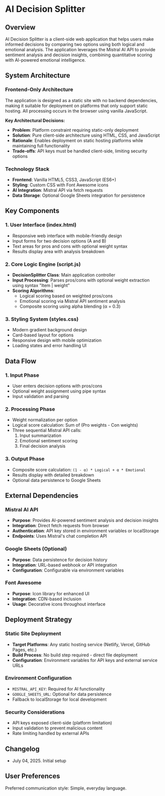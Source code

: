 # AI Decision Splitter

## Overview

AI Decision Splitter is a client-side web application that helps users make informed decisions by comparing two options using both logical and emotional analysis. The application leverages the Mistral AI API to provide sentiment analysis and decision insights, combining quantitative scoring with AI-powered emotional intelligence.

## System Architecture

### Frontend-Only Architecture
The application is designed as a static site with no backend dependencies, making it suitable for deployment on platforms that only support static hosting. All processing occurs in the browser using vanilla JavaScript.

**Key Architectural Decisions:**
- **Problem**: Platform constraint requiring static-only deployment
- **Solution**: Pure client-side architecture using HTML, CSS, and JavaScript
- **Rationale**: Enables deployment on static hosting platforms while maintaining full functionality
- **Trade-offs**: API keys must be handled client-side, limiting security options

### Technology Stack
- **Frontend**: Vanilla HTML5, CSS3, JavaScript (ES6+)
- **Styling**: Custom CSS with Font Awesome icons
- **AI Integration**: Mistral API via fetch requests
- **Data Storage**: Optional Google Sheets integration for persistence

## Key Components

### 1. User Interface (index.html)
- Responsive web interface with mobile-friendly design
- Input forms for two decision options (A and B)
- Text areas for pros and cons with optional weight syntax
- Results display area with analysis breakdown

### 2. Core Logic Engine (script.js)
- **DecisionSplitter Class**: Main application controller
- **Input Processing**: Parses pros/cons with optional weight extraction using syntax "Item | weight"
- **Scoring Algorithms**: 
  - Logical scoring based on weighted pros/cons
  - Emotional scoring via Mistral API sentiment analysis
  - Composite scoring using alpha blending (α = 0.3)

### 3. Styling System (styles.css)
- Modern gradient background design
- Card-based layout for options
- Responsive design with mobile optimization
- Loading states and error handling UI

## Data Flow

### 1. Input Phase
- User enters decision options with pros/cons
- Optional weight assignment using pipe syntax
- Input validation and parsing

### 2. Processing Phase
- Weight normalization per option
- Logical score calculation: Sum of (Pro weights - Con weights)
- Three sequential Mistral API calls:
  1. Input summarization
  2. Emotional sentiment scoring
  3. Final decision analysis

### 3. Output Phase
- Composite score calculation: `(1 - α) * Logical + α * Emotional`
- Results display with detailed breakdown
- Optional data persistence to Google Sheets

## External Dependencies

### Mistral AI API
- **Purpose**: Provides AI-powered sentiment analysis and decision insights
- **Integration**: Direct fetch requests from browser
- **Authentication**: API key stored in environment variables or localStorage
- **Endpoints**: Uses Mistral's chat completion API

### Google Sheets (Optional)
- **Purpose**: Data persistence for decision history
- **Integration**: URL-based webhook or API integration
- **Configuration**: Configurable via environment variables

### Font Awesome
- **Purpose**: Icon library for enhanced UI
- **Integration**: CDN-based inclusion
- **Usage**: Decorative icons throughout interface

## Deployment Strategy

### Static Site Deployment
- **Target Platforms**: Any static hosting service (Netlify, Vercel, GitHub Pages, etc.)
- **Build Process**: No build step required - direct file deployment
- **Configuration**: Environment variables for API keys and external service URLs

### Environment Configuration
- `MISTRAL_API_KEY`: Required for AI functionality
- `GOOGLE_SHEETS_URL`: Optional for data persistence
- Fallback to localStorage for local development

### Security Considerations
- API keys exposed client-side (platform limitation)
- Input validation to prevent malicious content
- Rate limiting handled by external APIs

## Changelog
- July 04, 2025. Initial setup

## User Preferences

Preferred communication style: Simple, everyday language.